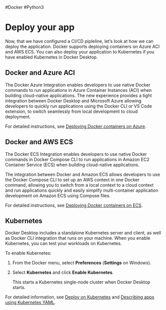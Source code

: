 #Docker #Python3 
# Deploy your app
Now, that we have configured a CI/CD pipleline, let’s look at how we can deploy the application. Docker supports deploying containers on Azure ACI and AWS ECS. You can also deploy your application to Kubernetes if you have enabled Kubernetes in Docker Desktop.

## Docker and Azure ACI[](https://docs.docker.com/language/python/deploy/#docker-and-azure-aci)

The Docker Azure Integration enables developers to use native Docker commands to run applications in Azure Container Instances (ACI) when building cloud-native applications. The new experience provides a tight integration between Docker Desktop and Microsoft Azure allowing developers to quickly run applications using the Docker CLI or VS Code extension, to switch seamlessly from local development to cloud deployment.

For detailed instructions, see [Deploying Docker containers on Azure](https://docs.docker.com/cloud/aci-integration/).

## Docker and AWS ECS[](https://docs.docker.com/language/python/deploy/#docker-and-aws-ecs)

The Docker ECS Integration enables developers to use native Docker commands in Docker Compose CLI to run applications in Amazon EC2 Container Service (ECS) when building cloud-native applications.

The integration between Docker and Amazon ECS allows developers to use the Docker Compose CLI to set up an AWS context in one Docker command, allowing you to switch from a local context to a cloud context and run applications quickly and easily simplify multi-container application development on Amazon ECS using Compose files.

For detailed instructions, see [Deploying Docker containers on ECS](https://docs.docker.com/cloud/ecs-integration/).

## Kubernetes[](https://docs.docker.com/language/python/deploy/#kubernetes)

Docker Desktop includes a standalone Kubernetes server and client, as well as Docker CLI integration that runs on your machine. When you enable Kubernetes, you can test your workloads on Kubernetes.

To enable Kubernetes:

1.  From the Docker menu, select **Preferences** (**Settings** on Windows).
2.  Select **Kubernetes** and click **Enable Kubernetes**.
    
    This starts a Kubernetes single-node cluster when Docker Desktop starts.
    

For detailed information, see [Deploy on Kubernetes](https://docs.docker.com/desktop/kubernetes/) and [Describing apps using Kubernetes YAML](https://docs.docker.com/get-started/kube-deploy/#describing-apps-using-kubernetes-yaml).